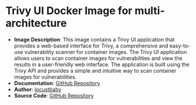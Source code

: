 # Trivy UI Docker Image for multi-architecture

- **Image Description**: This image contains a Trivy UI application that provides a web-based interface for Trivy, a comprehensive and easy-to-use vulnerability scanner for container images. The Trivy UI application allows users to scan container images for vulnerabilities and view the results in a user-friendly web interface. The application is built using the Trivy API and provides a simple and intuitive way to scan container images for vulnerabilities.
- **Documentation**: [GitHub Repository](https://github.com/locustbaby/trivy-ui/README.md)
- **Author**: [locustbaby](https://github.com/locustbaby)
- **Source Code**: [GitHub Repository](https://github.com/locustbaby/trivy-ui)
